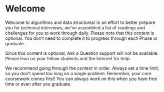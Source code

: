 # Welcome

Welcome to algorithms and data structures! In an effort to better prepare you for technical interviews, we’ve assembled a list of readings and challenges for you to work through daily. Please note that this content is optional. You don’t need to complete it to progress through each Phase or graduate.

Since this content is optional, Ask a Question support will not be available. Please lean on your fellow students and the Internet for help.

We recommend going through the content in order. Always set a time limit, so you don’t spend too long on a single problem. Remember, your core coursework comes first! You can always work on this when you have free time or even after you graduate.
